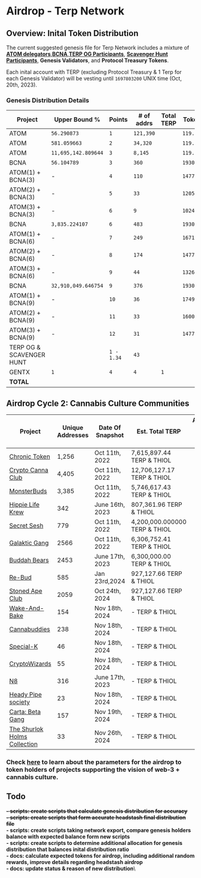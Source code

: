 # Airdrop - Terp Network
## Overview: Inital Token Distribution
The current suggested genesis file for Terp Network includes a mixture of [**ATOM delegators**](./interchain/gaia.csv),[**BCNA**](./interchain/bcna_delegators.csv),[**TERP OG Participants**](./points/terp-og.md), [**Scavenger Hunt Participants**](./points/scavenger-hunt.md), **Genesis Validators**, and **Protocol Treasury Tokens**.

Each inital account with TERP (excluding Protocol Treasury & 1 Terp for each Genesis Validator) will be vesting until `1697803200` UNIX time (Oct, 20th, 2023).


### Genesis Distribution Details
| Project | Upper Bound %   |Points| # of addrs | Total TERP     | Token / Point | Tokens 
|---------------------------|------|------------|----------------|---------------|-----| --- |
| ATOM  |   `56.290873`     | `1`  | `121,390`  |   | `119.131693` | `119.131693` |
| ATOM  |   `581.059663`    | `2`  | `34,320`   |   | `119.131693` | `238.263386` |
| ATOM  |`11,695,142.809644`| `3`  | `8,145`    |   | `119.131693` | `357.395079` |
| BCNA  | `56.104789`       | `3`  | `360`      |   | `1930.303030`|  `5790.90909` | 
| ATOM(1) + BCNA(3)|    -   | `4`  |  `110`     |   | `1477.51019575` |   `5910.040783` |
| ATOM(2) + BCNA(3)| -      | `5`  | `33`       |   | `1205.8344952`| `6029.172476` |
| ATOM(3) + BCNA(3)| -      | `6`  | `9`        |   | `1024.7173615` | `6148.304169` |
| BCNA | `3,835.224107`     | `6`  | `483`      |   | `1930.303030` | `11581.81818` |
| ATOM(1) + BCNA(6)| -      | `7`  |  `249`     |   | `1671.564267` | `11700.949873`|
| ATOM(2) + BCNA(6)| -      | `8`  | `174`      |   | `1477.510195`|  `11820.081566`|
| ATOM(3) + BCNA(6)| -      | `9`  | `44`       |   | `1326.579251` | `11939.213259` |
| BCNA |`32,910,049.646754` | `9`  | `376`      |   | `1930.303030` | `17372.72727` |
| ATOM(1) + BCNA(9)| -      | `10` | `36`       |   | `1749.185896` | `17491.858963` |
| ATOM(2) + BCNA(9)| -      | `11` | `33`       |   | `1600.999150`| `17610.990656` |
| ATOM(3) + BCNA(9)| -      | `12` | `31`       |   | `1477.510195` | `17730.122349` |
| TERP OG & SCAVENGER HUNT   | | `1 - 1.34` | `43`| ` `    |  ` ` |  ` ` |
| GENTX | `1`| `4`| `4`| `1` | ` ` |
| **TOTAL**                   |  ` `         |  **` `**     | **` `** | ` ` | ` ` | ` `| 


## Airdrop Cycle 2: Cannabis Culture Communities 



| Project                                           | Unique Addresses  | Date Of Snapshot   | Est. Total TERP | Average Token Per Point |
|---------------------------------------------------|-------------------|-------------------|-------------------| -------------------| 
| [Chronic Token](./headstash/communities/chronic-token/cht.csv)        | 1,256             | Oct 11th, 2022    | 7,615,897.44 TERP & THIOL |
| [Crypto Canna Club](./headstash/communities/crypto-canna-club/ccc.csv)| 4,405             | Oct 11th, 2022    | 12,706,127.17 TERP & THIOL |
| [MonsterBuds](./headstash/communities/monster-buds/the-buds.csv)      | 3,385             | Oct 11th, 2022    | 5,746,617.43  TERP & THIOL |
| [Hippie Life Krew](./headstash/communities/hippie-life-krew/hlk.csv)  | 342               | June 16th, 2023   | 807,361.96  TERP & THIOL |
| [Secret Sesh](./headstash/communities/secret-sesh/sesh.csv)           | 779               | Oct 11th, 2022    | 4,200,000.000000  TERP & THIOL |
| [Galaktic Gang](./headstash/communities/galacktic-gang/gg.csv)        | 2566              | Oct 11th, 2022    | 6,306,752.41  TERP & THIOL |
| [Buddah Bears](./headstash/communities/buddah-bears/bb.csv)           | 2453              | June 17th, 2023   | 6,300,000.00  TERP & THIOL |
| [Re-Bud](./headstash/communities/rebud/rebud.csv)                     | 585               | Jan 23rd,2024     | 927,127.66  TERP & THIOL |
| [Stoned Ape Club](./headstash/communities/stoned-ape-club/sac.csv)    | 2059              | Oct 24th, 2024    | 927,127.66  TERP & THIOL |
| [Wake-And-Bake](./headstash/communities/wake-and-bake/wab.csv)        | 154               | Nov 18th, 2024     | -  TERP & THIOL |
| [Cannabuddies](./headstash/communities/cannabuddies/cb.csv)           | 238               | Nov 18th, 2024     | -  TERP & THIOL |
| [Special-K](./headstash/communities/special-k/cb.csv)                 | 46                | Nov 18th, 2024     | -  TERP & THIOL |
| [CryptoWizards](./headstash/communities/cryptowizards/cb.csv)         | 55                | Nov 18th, 2024     | -  TERP & THIOL |
| [N8](./headstash/communities/n8/cb.csv)                               | 316               | June 17th, 2023    | -  TERP & THIOL |
| [Heady Pipe society](./headstash/communities/heady-pipe-society/cb.csv)| 23               | Nov 18th, 2024     | -  TERP & THIOL |
| [Carta: Beta Gang](./headstash/communities/carta-beta-gang/cb.csv)    | 157 | Nov 19th, 2024  | -  TERP & THIOL |
| [The Shurlok Holms Collection](./headstash/communities/shurlok/shurlok.csv)| 33 | Nov 26th, 2024  | -  TERP & THIOL |

### Check [here](./headstash/README.md) to learn about the parameters for the airdrop to token holders of projects supporting the vision of web-3 + cannabis culture.


## Todo
__~~- scripts: create scripts that calculate genesis distribution for accuracy~~__\
__~~- scripts: create scripts that form accurate headstash final distribution file~~__\
__- scripts: create scripts taking network export, compare genesis holders balance with expected balance form new scripts__\
__- scripts: create scripts to determine additional allocation for genesis distribution that balances inital distribution ratio__\
__- docs: calculate expected tokens for airdrop, including additional random rewards, improve details regarding headstash airdrop__\
__- docs: update status & reason of new distribution__\

